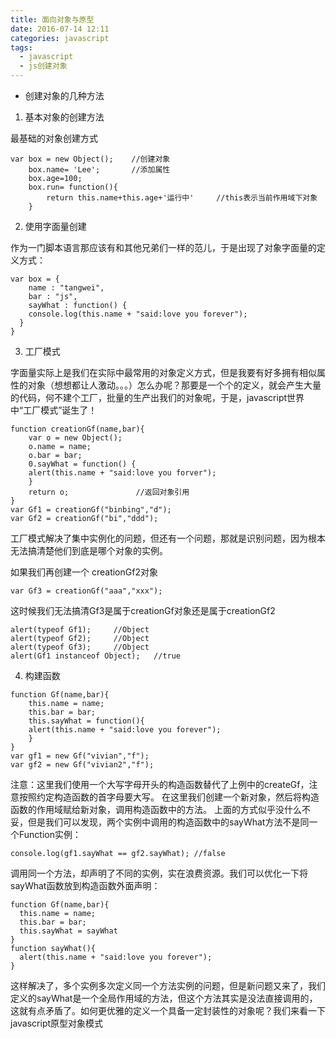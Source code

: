 ```yaml
---
title: 面向对象与原型
date: 2016-07-14 12:11
categories: javascript
tags:
  - javascript
  - js创建对象
---
```


- 创建对象的几种方法
1. 基本对象的创建方法 

最基础的对象创建方式
```
var box = new Object();    //创建对象
    box.name= 'Lee';       //添加属性
    box.age=100;
    box.run= function(){   
        return this.name+this.age+'运行中'     //this表示当前作用域下对象     
    }
```
2. 使用字面量创建

作为一门脚本语言那应该有和其他兄弟们一样的范儿，于是出现了对象字面量的定义方式：
```
var box = {
    name : "tangwei",
    bar : "js",
    sayWhat : function() {
    console.log(this.name + "said:love you forever");
  }
}
```
 <!-- more -->
3. 工厂模式

字面量实际上是我们在实际中最常用的对象定义方式，但是我要有好多拥有相似属性的对象（想想都让人激动。。。）怎么办呢？那要是一个个的定义，就会产生大量的代码，何不建个工厂，批量的生产出我们的对象呢，于是，javascript世界中“工厂模式”诞生了！
```
function creationGf(name,bar){
    var o = new Object();
    o.name = name;
    o.bar = bar;
    0.sayWhat = function() {
    alert(this.name + "said:love you forver");
    }
    return o;               //返回对象引用
}
var Gf1 = creationGf("binbing","d");
var Gf2 = creationGf("bi","ddd");
```
工厂模式解决了集中实例化的问题，但还有一个问题，那就是识别问题，因为根本无法搞清楚他们到底是哪个对象的实例。

如果我们再创建一个 creationGf2对象
```
var Gf3 = creationGf("aaa","xxx");
```
这时候我们无法搞清Gf3是属于creationGf对象还是属于creationGf2
```
alert(typeof Gf1);     //Object
alert(typeof Gf2);     //Object
alert(typeof Gf3);     //Object
alert(Gf1 instanceof Object);   //true
```

4. 构建函数

```
function Gf(name,bar){
    this.name = name;
    this.bar = bar;
    this.sayWhat = function(){
    alert(this.name + "said:love you forever");
    }
}
var gf1 = new Gf("vivian","f");
var gf2 = new Gf("vivian2","f");
```
注意：这里我们使用一个大写字母开头的构造函数替代了上例中的createGf，注意按照约定构造函数的首字母要大写。
在这里我们创建一个新对象，然后将构造函数的作用域赋给新对象，调用构造函数中的方法。
上面的方式似乎没什么不妥，但是我们可以发现，两个实例中调用的构造函数中的sayWhat方法不是同一个Function实例：
```
console.log(gf1.sayWhat == gf2.sayWhat); //false
```
调用同一个方法，却声明了不同的实例，实在浪费资源。我们可以优化一下将sayWhat函数放到构造函数外面声明：
```
function Gf(name,bar){
  this.name = name;
  this.bar = bar;
  this.sayWhat = sayWhat
}
function sayWhat(){
  alert(this.name + "said:love you forever");
}
```
这样解决了，多个实例多次定义同一个方法实例的问题，但是新问题又来了，我们定义的sayWhat是一个全局作用域的方法，但这个方法其实是没法直接调用的，这就有点矛盾了。如何更优雅的定义一个具备一定封装性的对象呢？我们来看一下javascript原型对象模式
